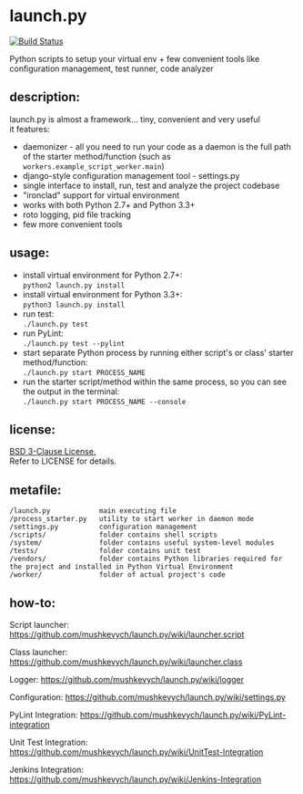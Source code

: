 launch.py
=========
[![Build Status](https://travis-ci.org/mushkevych/launch.py.svg)](https://travis-ci.org/mushkevych/launch.py)  

Python scripts to setup your virtual env + few convenient tools like configuration management, test runner, code analyzer

## description: ##

launch.py is almost a framework... tiny, convenient and very useful  
it features:

* daemonizer - all you need to run your code as a daemon is the full path of the starter method/function (such as `workers.example_script_worker.main`)
* django-style configuration management tool - settings.py
* single interface to install, run, test and analyze the project codebase
* "ironclad" support for virtual environment
* works with both Python 2.7+ and Python 3.3+
* roto logging, pid file tracking
* few more convenient tools

## usage: ##

* install virtual environment for Python 2.7+:  
`python2 launch.py install` 
* install virtual environment for Python 3.3+:  
`python3 launch.py install` 
* run test:   
`./launch.py test`
* run PyLint:   
`./launch.py test --pylint`
* start separate Python process by running either script's or class' starter method/function:  
`./launch.py start PROCESS_NAME`
* run the starter script/method within the same process, so you can see the output in the terminal:  
`./launch.py start PROCESS_NAME --console`

## license: ##

[BSD 3-Clause License.](http://en.wikipedia.org/wiki/BSD_licenses#3-clause_license_.28.22Revised_BSD_License.22.2C_.22New_BSD_License.22.2C_or_.22Modified_BSD_License.22.29)  
Refer to LICENSE for details.

## metafile: ##

    /launch.py            main executing file  
    /process_starter.py   utility to start worker in daemon mode  
    /settings.py          configuration management  
    /scripts/             folder contains shell scripts  
    /system/              folder contains useful system-level modules  
    /tests/               folder contains unit test  
    /vendors/             folder contains Python libraries required for the project and installed in Python Virtual Environment  
    /worker/              folder of actual project's code  

## how-to: ##

Script launcher: https://github.com/mushkevych/launch.py/wiki/launcher.script  

Class launcher: https://github.com/mushkevych/launch.py/wiki/launcher.class  

Logger: https://github.com/mushkevych/launch.py/wiki/logger  

Configuration: https://github.com/mushkevych/launch.py/wiki/settings.py

PyLint Integration: https://github.com/mushkevych/launch.py/wiki/PyLint-integration

Unit Test Integration: https://github.com/mushkevych/launch.py/wiki/UnitTest-Integration

Jenkins Integration: https://github.com/mushkevych/launch.py/wiki/Jenkins-Integration


